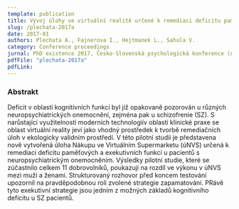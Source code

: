 ```yaml
---
template: publication
title: Vývoj úlohy ve virtuální realitě určené k remediaci deficitu paměťových a exekutivních funkcí u pacientů s neuropsychiatrickým onemocněním
slug: /plechata-2017a
date: 2017-01
authors: Plechata A., Fajnerova I., Hejtmanek L., Sahula V.
category: Conference proceedings 
jurnal: PhD existence 2017, Česko-Slovenská psychologická konference (nejen) pro doktorandy a o doktorandech, 30.-31. 1. 2017, Olomouc
pdfFile: "plechata-2017a"
pdfLink:
---
```


### Abstrakt

Deficit v oblasti kognitivních funkcí byl již opakovaně pozorován u různých neuropsychiatrických onemocnění, zejména pak u schizofrenie (SZ). S narůstající využitelností moderních technologiív oblasti klinické praxe se oblast virtuální reality jeví jako vhodný prostředek k tvorbě remediačních úloh v ekologicky validním prostředí. V této pilotní studii je představena nově vytvořená úloha Nákupu ve Virtuálním Supermarketu (úNVS) určená k remediaci deficitu paměťových a exekutivních funkcí u pacientů s neuropsychiatrickým onemocněním. Výsledky pilotní studie, které se zúčastnilo celkem 11 dobrovolníků, poukazují na rozdíl ve výkonu v úNVS mezi muži a ženami. Strukturovaný rozhovor před koncem testování upozornil na pravděpodobnou roli zvolené strategie zapamatování. PRávě tyto exekutivní strategie jsou jedním z možných základů kognitivního deficitu u SZ pacientů.